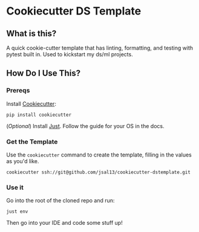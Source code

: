 # Cookiecutter DS Template

## What is this?

A quick cookie-cutter template that has linting, formatting, and testing with pytest built in.  Used to kickstart my ds/ml projects.

## How Do I Use This?

### Prereqs

Install [Cookiecutter][16]:

```shell
pip install cookiecutter
```

(_Optional_) Install [Just][15].  Follow the guide for your OS in the docs.

### Get the Template

Use the `cookiecutter` command to create the template, filling in the values as you'd like.

```shell
cookiecutter ssh://git@github.com/jsal13/cookiecutter-dstemplate.git
```

### Use it

Go into the root of the cloned repo and run:

```shell
just env  
```

Then go into your IDE and code some stuff up!

[15]: <https://github.com/casey/just> "Just"
[16]: <https://cookiecutter.readthedocs.io/en/stable/> "Cookiecutter"
